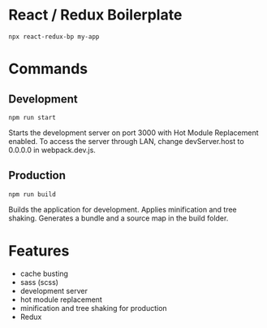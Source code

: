 # React / Redux Boilerplate
```Shell
npx react-redux-bp my-app
```

# Commands
## Development
```Shell
npm run start
```
Starts the development server on port 3000 with Hot Module Replacement enabled.
To access the server through LAN, change devServer.host to 0.0.0.0 in webpack.dev.js.

## Production
```Shell
npm run build
```
Builds the application for development. Applies minification and tree shaking.
Generates a bundle and a source map in the build folder.

# Features
- cache busting
- sass (scss)
- development server
- hot module replacement
- minification and tree shaking for production
- Redux


